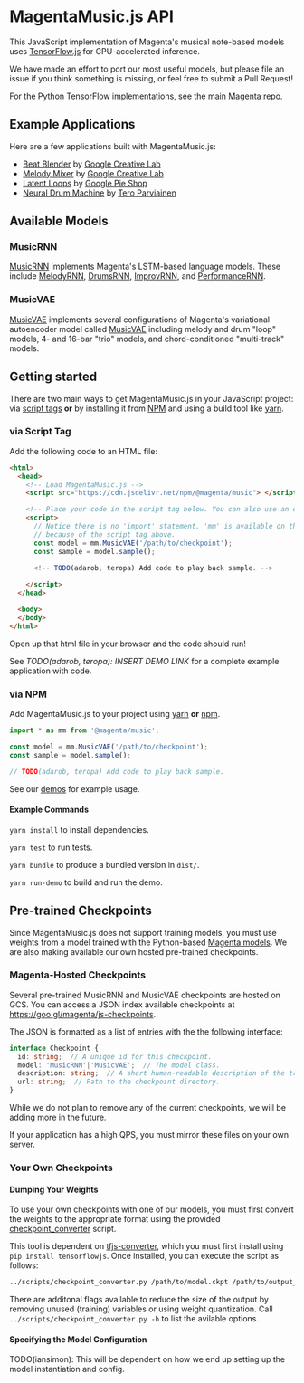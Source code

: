 # MagentaMusic.js API

This JavaScript implementation of Magenta's musical note-based models uses [TensorFlow.js](https://js.tensorflow.org) for GPU-accelerated inference.

We have made an effort to port our most useful models, but please file an issue if you think something is
missing, or feel free to submit a Pull Request!

For the Python TensorFlow implementations, see the [main Magenta repo](https://github.com/tensorflow/magenta).

## Example Applications
Here are a few applications built with MagentaMusic.js:

* [Beat Blender](https://g.co/beatblender) by [Google Creative Lab](https://github.com/googlecreativelab)
* [Melody Mixer](https://g.co/melodymixer) by [Google Creative Lab](https://github.com/googlecreativelab)
* [Latent Loops](https://goo.gl/magenta/latent-loops) by [Google Pie Shop](https://github.com/teampieshop)
* [Neural Drum Machine](https://codepen.io/teropa/pen/RMGxOQ) by [Tero Parviainen](https://github.com/teropa)

## Available Models
### MusicRNN
[MusicRNN](./music_rnn) implements Magenta's LSTM-based language models. These include [MelodyRNN][melody-rnn], [DrumsRNN][drums-rnn], [ImprovRNN][improv-rnn], and [PerformanceRNN][performance-rnn].

### MusicVAE
[MusicVAE](./music_vae) implements several configurations of Magenta's variational autoencoder model called [MusicVAE][music-vae] including melody and drum "loop" models, 4- and 16-bar "trio" models, and chord-conditioned "multi-track" models.

## Getting started

There are two main ways to get MagentaMusic.js in your JavaScript project:
via [script tags](https://developer.mozilla.org/en-US/docs/Learn/HTML/Howto/Use_JavaScript_within_a_webpage) **or** by installing it from [NPM](https://www.npmjs.com/)
and using a build tool like [yarn](https://yarnpkg.com/en/).

### via Script Tag
      
Add the following code to an HTML file:

```html
<html>
  <head>
    <!-- Load MagentaMusic.js -->
    <script src="https://cdn.jsdelivr.net/npm/@magenta/music"> </script>

    <!-- Place your code in the script tag below. You can also use an external .js file -->
    <script>
      // Notice there is no 'import' statement. 'mm' is available on the index-page
      // because of the script tag above.
      const model = mm.MusicVAE('/path/to/checkpoint');
      const sample = model.sample();
      
      <!-- TODO(adarob, teropa) Add code to play back sample. -->

    </script>
  </head>

  <body>
  </body>
</html>
```

Open up that html file in your browser and the code should run!

See *TODO(adarob, teropa): INSERT DEMO LINK* for a complete example application with code.

### via NPM

Add MagentaMusic.js to your project using [yarn](https://yarnpkg.com/en/) **or** [npm](https://docs.npmjs.com/cli/npm).

```js
import * as mm from '@magenta/music';

const model = mm.MusicVAE('/path/to/checkpoint');
const sample = model.sample();

// TODO(adarob, teropa) Add code to play back sample.
```

See our [demos](./demos) for example usage. 


#### Example Commands

`yarn install` to install dependencies.

`yarn test` to run tests.

`yarn bundle` to produce a bundled version in `dist/`.

`yarn run-demo` to build and run the demo.

## Pre-trained Checkpoints
Since MagentaMusic.js does not support training models, you must use weights from a model trained with the Python-based [Magenta models][magenta-models]. We are also making available our own hosted pre-trained checkpoints.

### Magenta-Hosted Checkpoints
Several pre-trained MusicRNN and MusicVAE checkpoints are hosted on GCS. You can access a JSON index available checkpoints at https://goo.gl/magenta/js-checkpoints.

The JSON is formatted as a list of entries with the the following interface:

```ts
interface Checkpoint {
  id: string;  // A unique id for this checkpoint.
  model: 'MusicRNN'|'MusicVAE';  // The model class.
  description: string;  // A short human-readable description of the trained model.
  url: string;  // Path to the checkpoint directory.
}
```

While we do not plan to remove any of the current checkpoints, we will be adding more in the future.

If your application has a high QPS, you must mirror these files on your own server.

### Your Own Checkpoints

#### Dumping Your Weights
To use your own checkpoints with one of our models, you must first convert the weights to the appropriate format using the provided [checkpoint_converter](../scripts/checkpoint_converter.py) script. 

This tool is dependent on [tfjs-converter](https://github.com/tensorflow/tfjs-converter), which you must first install using `pip install tensorflowjs`. Once installed, you can execute the script as follows:

```bash
../scripts/checkpoint_converter.py /path/to/model.ckpt /path/to/output_dir 
```

There are additonal flags available to reduce the size of the output by removing unused (training) variables or using weight quantization. Call `../scripts/checkpoint_converter.py -h` to list the avilable options.

#### Specifying the Model Configuration

TODO(iansimon): This will be dependent on how we end up setting up the model instantiation and config.

<!-- links -->
[melody-rnn]: https://github.com/tensorflow/magenta/tree/master/magenta/models/melody_rnn
[drums-rnn]: https://github.com/tensorflow/magenta/tree/master/magenta/models/drums_rnn
[improv-rnn]: https://github.com/tensorflow/magenta/tree/master/magenta/models/improv_rnn
[performance-rnn]: https://github.com/tensorflow/magenta/tree/master/magenta/models/performance_rnn
[magenta-models]: https://github.com/tensorflow/magenta/tree/master/magenta/models
[music-vae]: https://g.co/musicvae
